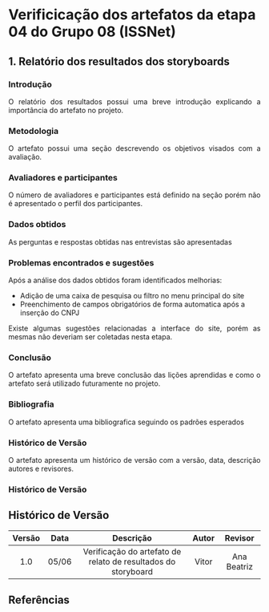 # Verificicação dos artefatos da etapa 04 do Grupo 08 (ISSNet)

## 1. Relatório dos resultados dos storyboards

### Introdução

<p align='justify'>
    O relatório dos resultados possui uma breve introdução explicando a importância do artefato no projeto.
</p>

### Metodologia

<p align='justify'>
    O artefato possui uma seção descrevendo os objetivos visados com a avaliação.
</p>

### Avaliadores e participantes

<p align='justify'>
    O número de avaliadores e participantes está definido na seção porém não é apresentado o perfil dos participantes.
</p>

### Dados obtidos

<p align='justify'>
    As perguntas e respostas obtidas nas entrevistas são apresentadas
</p>

### Problemas encontrados e sugestões

<p align='justify'>
    Após a análise dos dados obtidos foram identificados melhorias: 
</p>

* Adição de uma caixa de pesquisa ou filtro no menu principal do site
* Preenchimento de campos obrigatórios de forma automatica após a inserção do CNPJ

<p align='justify'>
    Existe algumas sugestões relacionadas a interface do site, porém as mesmas não deveriam ser coletadas nesta etapa.
</p>

### Conclusão

<p align='justify'>
    O artefato apresenta uma breve conclusão das lições aprendidas e como o artefato será utilizado futuramente no projeto.
</p>

### Bibliografia

<p align='justify'>
    O artefato apresenta uma bibliografica seguindo os padrões esperados
</p>

### Histórico de Versão

<p align='justify'>
    O artefato apresenta um histórico de versão com a versão, data, descrição autores e revisores.
</p>

### Histórico de Versão

## Histórico de Versão

| Versão | Data  |            Descrição              |     Autor      |    Revisor    |
|:------:|:-----:|:---------------------------------:|:--------------:|:-------------:|
|  1.0   | 05/06 | Verificação do artefato de relato de resultados do storyboard | Vitor | Ana Beatriz |

## Referências